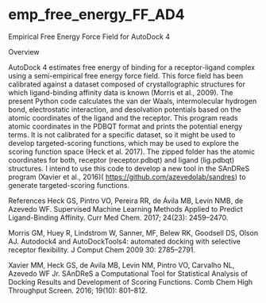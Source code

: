 # emp_free_energy_FF_AD4

Empirical Free Energy Force Field for AutoDock 4

Overview

AutoDock 4 estimates free energy of binding for a receptor-ligand complex using a semi-empirical free energy force field. This force field has been calibrated against a dataset composed of crystallographic structures for which ligand-binding affinity data is known (Morris et al., 2009). The present Python code calculates the van der Waals, intermolecular hydrogen bond, electrostatic interaction, and desolvation potentials based on the atomic coordinates of the ligand and the receptor. This program reads atomic coordinates in the PDBQT format and prints the potential energy terms. It is not calibrated for a specific dataset, so it might be used to develop targeted-scoring functions, which may be used to explore the scoring function space (Heck et al. 2017). The zipped folder has the atomic coordinates for both, receptor (receptor.pdbqt) and ligand (lig.pdbqt) structures. I intend to use this code to develop a new tool in the SAnDReS program (Xavier et al., 2016)( https://github.com/azevedolab/sandres) to generate targeted-scoring functions.


References
Heck GS, Pintro VO, Pereira RR, de Ávila MB, Levin NMB, de Azevedo WF. Supervised Machine Learning Methods Applied to Predict Ligand-Binding Affinity. Curr Med Chem. 2017; 24(23): 2459–2470. 

Morris GM, Huey R, Lindstrom W, Sanner, MF, Belew RK, Goodsell DS, Olson AJ. Autodock4 and AutoDockTools4: automated docking with selective receptor flexibility. J Comput Chem 2009 30: 2785–2791.

Xavier MM, Heck GS, de Avila MB, Levin NM, Pintro VO, Carvalho NL, Azevedo WF Jr. SAnDReS a Computational Tool for Statistical Analysis of Docking Results and Development of Scoring Functions. Comb Chem High Throughput Screen. 2016; 19(10): 801–812.
